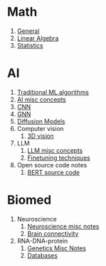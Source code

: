 # Math
1. [General](https://zhuanlan.zhihu.com/p/1913327850058154764)
2. [Linear Algebra](https://zhuanlan.zhihu.com/p/1913328312719242727)
3. [Statistics](https://zhuanlan.zhihu.com/p/1913328613161428501)

# AI
1. [Traditional ML algorithms](https://zhuanlan.zhihu.com/p/1916440259421533499)
1. [AI misc concepts](https://zhuanlan.zhihu.com/p/1913322427523527491)
1. [CNN](https://zhuanlan.zhihu.com/p/1913325083327459352)
1. [GNN](https://zhuanlan.zhihu.com/p/1913260843107321204)
1. [Diffusion Models](https://zhuanlan.zhihu.com/p/1913226131466872447)
1. Computer vision
   1. [3D vision](https://zhuanlan.zhihu.com/p/1915710518171240060)
1. LLM
   1. [LLM misc concepts](https://zhuanlan.zhihu.com/p/1918246498128344349)
   2. [Finetuning techniques](https://zhuanlan.zhihu.com/p/1915759089444689599)
1. Open source code notes
   1. [BERT source code]()

# Biomed
1. Neuroscience
   1. [Neuroscience misc notes](https://zhuanlan.zhihu.com/p/1916192539595245445)  
   2. [Brain connectivity](https://zhuanlan.zhihu.com/p/1919038169329952390) 
2. RNA-DNA-protein
   1. [Genetics Misc Notes](https://zhuanlan.zhihu.com/p/1913326537517831630)
   2. [Databases](https://zhuanlan.zhihu.com/p/1913327272536027462)